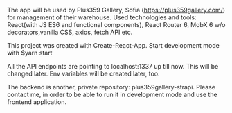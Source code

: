 The app will be used by Plus359 Gallery, Sofia (https://plus359gallery.com/) for management of their warehouse.
Used technologies and tools: React(with JS ES6 and functional components), React Router 6, MobX 6 w/o decorators,vanilla CSS, axios, fetch API etc.

This project was created with Create-React-App.
Start development mode with $yarn start

All the API endpoints are pointing to localhost:1337 up till now. This will be changed later.
Env variables will be created later, too.

The backend is another, private repository: plus359gallery-strapi.
Please contact me, in order to be able to run it in development mode and use the frontend application.
